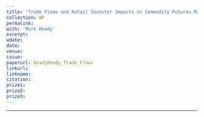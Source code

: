 ```yaml
---
title: "Trade Flows and Retail Investor Impacts in Commodity Futures Markets"
collection: WP
permalink: 
with: 'Mark Ready'
excerpt: 
wdate: 
date: 
venue: 
issue:
paperurl: ReadyReady_Trade_Flows
linkurl:
linkname:
citation: 
prize1: 
prize2: 
prize3: 
---
```


---
